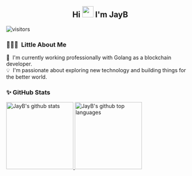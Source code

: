 <div align="center">
  <h2> 
    Hi <img src="https://github.com/kogisin/kogisin/blob/main/gifs/hi.gif" width="30px"> I'm JayB
  </h2>
</div>

![visitors](https://visitor-badge.glitch.me/badge?page_id=kogisin/kogisin)

### 👨🏻‍💻 &nbsp;Little About Me

🔭 &nbsp;I'm currently working professionally with Golang as a blockchain developer.\
💡 &nbsp;I'm passionate about exploring new technology and building things for the better world.

### ✨ GitHub Stats

<a href="https://github.com/kogisin">
  <img height="180em" src="https://github-readme-stats.vercel.app/api?username=kogisin&show_icons=true&theme=merko&count_private=true" alt="JayB's github stats" />
  <img height="180em" src="https://github-readme-stats.vercel.app/api/top-langs/?username=kogisin&theme=merko&layout=compact" alt="JayB's github top languages" />
</a>
<br/>
